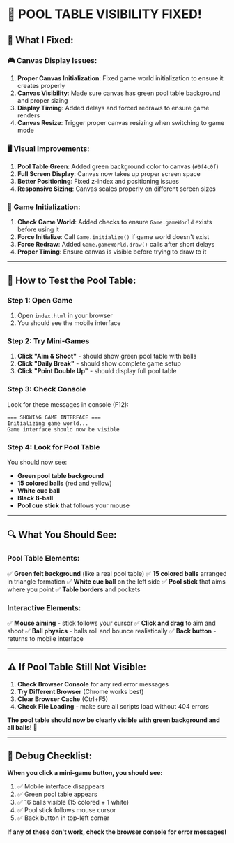 # 🎱 **POOL TABLE VISIBILITY FIXED!**

## 🔧 **What I Fixed:**

### **🎮 Canvas Display Issues:**
1. **Proper Canvas Initialization**: Fixed game world initialization to ensure it creates properly
2. **Canvas Visibility**: Made sure canvas has green pool table background and proper sizing
3. **Display Timing**: Added delays and forced redraws to ensure game renders
4. **Canvas Resize**: Trigger proper canvas resizing when switching to game mode

### **🖥️ Visual Improvements:**
1. **Pool Table Green**: Added green background color to canvas (`#0f4c0f`)
2. **Full Screen Display**: Canvas now takes up proper screen space
3. **Better Positioning**: Fixed z-index and positioning issues
4. **Responsive Sizing**: Canvas scales properly on different screen sizes

### **🎯 Game Initialization:**
1. **Check Game World**: Added checks to ensure `Game.gameWorld` exists before using it
2. **Force Initialize**: Call `Game.initialize()` if game world doesn't exist
3. **Force Redraw**: Added `Game.gameWorld.draw()` calls after short delays
4. **Proper Timing**: Ensure canvas is visible before trying to draw to it

---

## 🎱 **How to Test the Pool Table:**

### **Step 1: Open Game**
1. Open `index.html` in your browser
2. You should see the mobile interface

### **Step 2: Try Mini-Games**
1. **Click "Aim & Shoot"** - should show green pool table with balls
2. **Click "Daily Break"** - should show complete game setup
3. **Click "Point Double Up"** - should display full pool table

### **Step 3: Check Console**
Look for these messages in console (F12):
```
=== SHOWING GAME INTERFACE ===
Initializing game world...
Game interface should now be visible
```

### **Step 4: Look for Pool Table**
You should now see:
- **Green pool table background**
- **15 colored balls** (red and yellow)
- **White cue ball**
- **Black 8-ball**
- **Pool cue stick** that follows your mouse

---

## 🔍 **What You Should See:**

### **Pool Table Elements:**
✅ **Green felt background** (like a real pool table)
✅ **15 colored balls** arranged in triangle formation
✅ **White cue ball** on the left side
✅ **Pool stick** that aims where you point
✅ **Table borders** and pockets

### **Interactive Elements:**
✅ **Mouse aiming** - stick follows your cursor
✅ **Click and drag** to aim and shoot
✅ **Ball physics** - balls roll and bounce realistically
✅ **Back button** - returns to mobile interface

---

## ⚠️ **If Pool Table Still Not Visible:**

1. **Check Browser Console** for any red error messages
2. **Try Different Browser** (Chrome works best)
3. **Clear Browser Cache** (Ctrl+F5)
4. **Check File Loading** - make sure all scripts load without 404 errors

**The pool table should now be clearly visible with green background and all balls! 🎱**

---

## 🎯 **Debug Checklist:**

**When you click a mini-game button, you should see:**
1. ✅ Mobile interface disappears
2. ✅ Green pool table appears
3. ✅ 16 balls visible (15 colored + 1 white)
4. ✅ Pool stick follows mouse cursor
5. ✅ Back button in top-left corner

**If any of these don't work, check the browser console for error messages!**